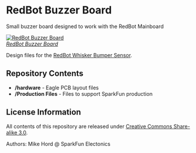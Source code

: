RedBot Buzzer Board
==================

Small buzzer board designed to work with the RedBot Mainboard

[![RedBot Buzzer Board](https://cdn.sparkfun.com/assets/parts/9/2/0/7/12567-01.jpg)  
*RedBot Buzzer Board*](https://www.sparkfun.com/products/12567)

Design files for the [RedBot Whisker Bumper Sensor](https://www.sparkfun.com/products/12567).

Repository Contents
-------------------

* **/hardware** - Eagle PCB layout files
* **/Production Files** - Files to support SparkFun production


License Information
-------------------

All contents of this repository are released under [Creative Commons Share-alike 3.0](http://creativecommons.org/licenses/by-sa/3.0/).

Authors: Mike Hord @ SparkFun Electonics
